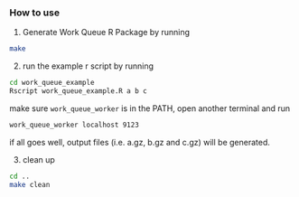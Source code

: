 ### How to use
1. Generate Work Queue R Package by running
```bash
make
```

2. run the example r script by running
```bash
cd work_queue_example
Rscript work_queue_example.R a b c
```
make sure `work_queue_worker` is in the PATH, open another terminal and run
```bash
work_queue_worker localhost 9123
```
if all goes well, output files (i.e. a.gz, b.gz and c.gz) will be generated.

3. clean up
```bash
cd ..
make clean
```
